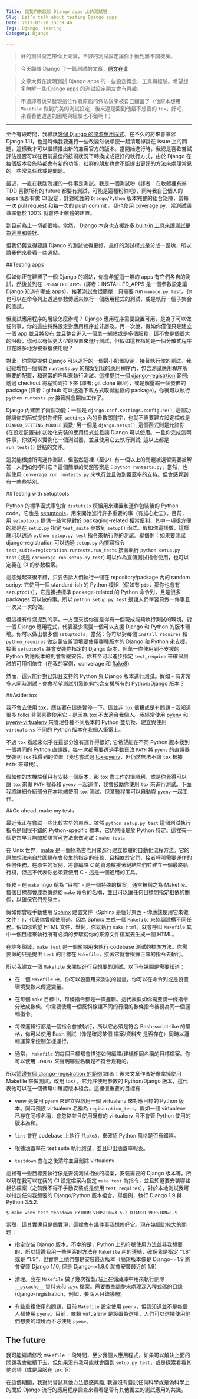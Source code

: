 ```yaml
---
Title: 讓我們來談談 Django apps 上的測試吧
Slug: Let’s talk about testing Django apps
Date: 2017-07-20 15:39:46
Tags: Django, testing
Category: Django 

---
```



>好的測試設定帶你上天堂，不好的測試設定讓你手動到離不開機房。

>今天翻譯 Django 了一篇測試的文章，[原文在此](http://www.b-list.org/weblog/2017/apr/03/testing-django-apps/?utm_content=bufferca6f9&utm_medium=social&utm_source=facebook.com&utm_campaign=buffer) 

>文章大概在說明測試 Django apps 的一些設定概念、工具與經驗。希望想多瞭解一些 Django apps 的測試設定朋友會有興趣。

>不過譯者後來發現這位作者原創的做法後來被自己翻盤了（他原本想用 `Makefile` 做到完美的測試設定，後來還是回到他最不想要的 `tox`。好吧，來看看他遭遇的困境與經驗也不錯啊！）

***


至今有段時間，我維護[幾個 Django 的開源應用程式](http://www.b-list.org/projects/)。在不久的將來會兼容 Django 1.11，也是時候我要進行一些改變然後順便一起清理掉掛在 issue 上的問題，這樣我才可以繼續推出新的兼容官方的版本。當開始進行時，我總是喜歡嘗試評估是否可以在目前最佳的技術狀況下轉換成成更好的執行方式，由於 Django 在每個版本發佈時都會有新的功能，社群的朋友也會不斷提出更好的方法來處理常見的一些常見任務或是問題。


最近，一直在我腦海裡的一件事是測試。我是一個測試粉（譯者：在軟體裡有派 TDD 喜歡所有的 future 都要有測試，可能是這種粉絲吧），同時我自己個人的 apps 我都有做 CI 設定，針對維護的 `Django/Python` 版本完整的組合矩陣，當每一次 pull request 和每一次的 push commit 。我也使用 [coverage.py](https://coverage.readthedocs.io/)，當測試涵蓋率低於 100% 就會停止軟體的建置。


到目前為止一切都很棒。當然， Django 本身也支援[許多 built-in 工具來讓測試更為容易和美好](https://docs.djangoproject.com/en/dev/topics/testing/tools/)。


但我仍舊覺得要讓 Django 的測試做得更好，最好的測試模式是分成一區塊，所以讓我們來看看一些通點。


##Testing apps


假如你正在建置了一個 Django 的網站，你會希望這一堆的 apps 有它們各自的測試，然後並列在 `INSTALLED_APPS`（譯者：INSTALLED_APPS 是一個參數設定讓 Django 知道有哪些 apps），接著測試會很簡單：只需要 run `manage.py test`。你也可以在命令列上透過參數傳遞來執行一個應用程式的測試，或是執行一個子集合的測試。


但測試應用程序的層級怎麼辦呢？ Django 應用程序需要設置可用，是為了可以做任何事，你的這些特殊設定對應用程序並非層及。再一次說，假如你僅僅只是建立一個 app 並且將發布 並且整合進入一個單一網站或是多個服務，這不會是個很大的阻礙，你可以有個更大型的設置來進行測試，但假如這裡指的是一個分散式程序且在許多地方被重複使用呢？


對此，你需要提供 Django 可以運行的一個最小配置設定，接著執行你的測試。我已經增加一個稱為 `runtests.py` 的檔案到我的應用程序內，包含測試應用程序所需要的配置，和適當的呼叫來執行測試。[這裡提供一個 django-registrtion 範例](https://github.com/ubernostrum/django-registration/blob/master/registration/runtests.py); 透過 checkout 將程式碼拉下來 (譯者: git clone 網址)，或是解壓縮一個發佈的 package (譯者：github 可以透過下載方式取得壓縮的 package)，你就可以執行 `python runtests.py` 接著就會開始工作了。


Django 內建置了兩個功能：一個是 `django.conf.settings.configure()`, 這個功能讓你的函式提供你使用 `settings` 內的參數關鍵字，也就不需要建立設定檔或是 `DJANGO_SETTING_MODULE` 變數; 另一個是 `django.setup()`, 這個函式則是允許你 (在設定配置後) 初始化安裝的應用程式並且讓 Django 可以使用。一旦你完成這兩件事，你就可以實例化一個測試器，並且使用它去執行測試; 這以上都是 `run_tests()` 鏈結的文件。


這就能根據所需運作測試，但當然這裡（至少）有一個以上的問題被遺留需要被解答：人們如何呼叫它？這個簡單的問題答案是：`python runtests.py`，當然，也能使用 `converage run runtests.py` 來執行並且做到覆蓋率的支持。但會感覺到有一些些特別。


##Testing with setuptools


Python 的標準函式庫包含 `distutils` 模組用來建置和運作包裝後的 Python code。它也是 [setuptools](https://setuptools.readthedocs.io/)，用來開始進行許多重要的事（有雄心壯志）。目前，用 `setuptools` 提供一些常見對於 packaging-related 相當便利，其中一項很方便的就是在 `setup.py` 指定 `test_suite` 參數到 `setup()` 函式。假如你這樣做，這樣就可以透過 `python setup.py test` 指令來執行你的測試。舉個例：如果要測試 django-registration 可以透過 `setup.py` 內撰寫指令 `test_suite=registration.runtests.run_tests` 接著執行 `python setup.py test` (或是 `converage run setup.py test`) 可以作為宣傳測試指令使用，也可以定義在 CI 的參數檔案。


這感覺起來很不錯，只要告訴人們執行一個在 repository/package 內的 random scripy: 它使用一個 standard-ish 的 Python 模組（假如有 `pip`，那你也會有 `setuptools`），它是掛接標準 package-related 的 Python 命令列，且是很多 packages 可以做的事。所以 `python setup.py test` 是讓人們學習只做一件事且一次又一次的做。


但這裡有件沒提到的事。一方面來說你還是得有一個現成能夠執行測試的環境。對一個 Django 應用程式，代表至少需要一個可以支援 Django 和 Python 的版本環境。你可以做出很多個 `setuptools`，當然：你可以對每個 `install_requires` 和  `python_requires` 做定義告訴環境要使用哪種版本的 Django 和 Python 來支援。 接著 `setuptools` 將會安裝你指定的 Django 版本，但萬一你使用到不支援的 Python 對應版本的則會暫緩安裝。你甚至可以進步指定 `test_require` 來確保測試的可用相依性（在我的案例，converage 和 [flake8](http://flake8.pycqa.org/)）


然而，這只能針對已知且支持的 Python 與 Django 版本進行測試。假如 - 有非常多人同時測試 - 你會希望測試引擎能夠包含支援所有的 Python/Django 版本？


##Aside: tox


我不會去使用 [tox](https://tox.readthedocs.io/)，應該要在這邊暫停一下。這並非 `tox` 很糟或是有問題 - 我知道很多 folks 非常喜歡使用它 - 是因為 tox 不太適合我個人。我經常使用 [pyenv](https://github.com/pyenv/pyenv) 和 [pyenv-virtualenv](https://github.com/pyenv/pyenv-virtualenv) 來管理各種不同版本的 Python 並切換、建立與使用 `virtualenvs` 不同的 Python 版本在我個人筆電上。


不過 `tox` 看起來似乎在這部分沒有運作得很好; 它希望能在不同 Python 版本找到一個共同的 Python 直譯器，每一次都需要透過手動竄改 `PATH` 將 `pyenv` 的直譯器安裝到 `tox` 找得到的位置（我也嘗試過 [tox-pyenv](https://pypi.python.org/pypi/tox-pyenv/1.0.3)，但仍然無法不讓 `tox` 根據 `PATH` 來尋找）。


假如你的本機端僅只有安裝一個版本，那 tox 會工作的很順利，或是你覺得可以讓 `tox` 來做 `PATH` 搜尋和 `pyenv` 一起運作，我會鼓勵你使用 `tox` 來進行測試。下面我將詳細介紹部分在本地端使用 `tox` 測試，但某種程度可以自動與 `pyenv` 一起工作。


##Go ahead, make my tests


最近我正在嘗試一些比較古早的東西。雖然 `python setup.py test` 這個測試執行指令是個很不錯的 Python-specific 標準，它仍然僅屬於 Python 特定。這裡有一個更古早且無關於語言可方法來做測試：`make test`。


在 Unix 世界，[make](https://en.wikipedia.org/wiki/Make_(software)) 是一個極為古老用來進行建立軟體的自動化流程方法。它的原生想法來自於圍繞在會發生的指定的任務，且相依於它們，接者呼叫需要運作的任何任務。在原生的案例，將會編譯 C 的資源檔接著鏈結它們並建立一個最終執行檔，但這不代表你必須要使用 C - 這是一個通用的工具。


任務 - 在 `make` lingo 稱為 “目標” - 是一個特殊的檔案，通常被稱之為 Makefile。每個目標都會成為傳遞給 `make` 命令的名稱，並且可以讓任何目標間指定相依的關係，以確保它們先發生。


假如你曾經手動使用 [Sphinx](http://www.sphinx-doc.org/) 建置文件（Sphinx 是個好東西 - 你應該使用它來做文件！），代表你曾經使用過，因為 Sphinx 生成一個 `Makefile` 來協調建構不同任務。假如你希望 HTML 文件，舉例，你就執行 `make html`，就會呼叫 `Makefile` 其中一個目標來執行所有必須的步驟從你的來源文件檔案去生成一個 HTML。 


在許多領域，`make test` 是一個預期用來執行 codebase 測試的標準方法。你需要做的只是提供 `test` 的目標在 `Makefile`，接著它就會根據正確的指令去執行。


所以我建立一個 `Makefile` 來開始進行我想要的測試。以下有幾間是需要知道：


+ 在一個 `Makefile` 中，你可以設置用來測試的變量。你可以在命令列或是設置環境變數來傳遞變量。

+ 在每個 `make` 目標中，每條指令都是一條邏輯。這代表假如你需要講一條指令分散成數條，你需要使用一個反斜線讓不同的行間的數條指令被視為同一個邏輯指令。

+ 每條邏輯行都是一個指令會被執行，所以它必須是符合 Bash-script-like 的風格，你可以使用 Bash 測試（像是確認某個 檔案/資料夾 是否存在）同時以邏輯運算來控制怎樣運行。

+ 通常， `Makefile` 的每個目標都會描述如何編譯/建構相同名稱的目標檔案。你可以使用 `.PHONY` 來聲明哪些名稱是不符合規範的。 


所以[這邊有個 django-registration 的範例](https://github.com/ubernostrum/django-registration/tree/58c7e8bdb9d2312277f3c3bdc129187353e59ea1)(譯者：後來文章作者好像拿掉使用 Makefile 來做測試，改用 tox)
。它允許使用參數的 Python/Django 版本，這代表他可以在一個循環中確認版本組合。這裡很重要的目標有：

+ venv 是使用 `pyenv` 來建立與啟用一個 virtualenv 來對應目標的 Python 版本。同時預設 virtualenv 名稱為 `registration_test`。假如一個 virtualenv 已存在同樣名稱，會忽略並且使用既有的 virtualenv 且不會管 Python 使用的版本為和。 

+ `lint` 會在 codebase 上執行 `flake8`，來確認 Python 風格是否有錯誤。

+ 根據涵蓋率在 test suite 執行測試，並且印出涵蓋率報表。

+ `testdown` 會在之後清除並且刪除 virtualenv


這裡有一些目標要執行像是安裝測試相依的檔案，安裝需要的 Django 版本等。所以現在我可以在我的 CI 設定檔案內指定 `make test` 為指令，並且知道要安裝哪些相依檔案（之前我不得不手動安裝或是使用 `test_requires`），對於本地測試我可以指定任何我想要的 Django/Python 版本組合。舉個例，執行 Django 1.9 與 Python 3.5.2:


```shell
$ make venv test teardown PYTHON_VERSION=3.5.2 DJANGO_VERSION=1.9
```


當然，這其實還只是個實現，這裡會有幾件事我想修好它。現在幾個比較大的問題：


+ 指定安裝 Django 版本。不幸的是，Python 上的符號使用方法並非我想要的，所以這邊我用一些黑客的方法在 `Makefile` 內的連結，確保我是指定 “1.8” 或是 “1.9”，但實際上他們都是安裝最近版本（簡短版本像是 Django~=1.9 將會安裝 Django 1.10, 但是 Django~=1.9.0 就會安裝最近的 1.9）


+ 清理。我在 `Makefile` 做了幾次複製/貼上在儲藏庫中用來執行刪除 `__pycache__` 資料夾和 `.pyc` 檔案。需要做些調整來處理深入程式碼的目錄(django-registration，例如，要深入目錄幾層)


+ 有些重複使用的問題，目前 `Makefile` 設定使用 `pyenv`，但我知道並不是每個人都使用 `pyenv`。目前，依賴 virtualenv 是設置為選項，人們可以選擇使用他們想要的環境而不必使用 `pyenv`。


## The future


我可能繼續修改 `Makefile` 一段時間，至少我個人應用程式，如果可以解決上面的問題我會繼續下去。但如果沒有我可能就會回到 `setup.py test`，或是探索看看其他選項（或是屈服在 `tox` 下）


在這個期間，我對於嘗試其他方法很感興趣; 我還沒有嘗試任何科學或是偽科學上的關於 Django 流行的應用程序調查來看看是否有其他獨立的測試應用的共識。
